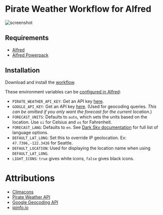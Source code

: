 # Pirate Weather Workflow for Alfred

![screenshot][screenshot]

[screenshot]: http://i.imgur.com/lbA9fPW.png

## Requirements

- [Alfred](http://www.alfredapp.com/)
- [Alfred Powerpack](http://www.alfredapp.com/powerpack/)

## Installation

Download and install the [workflow][download].

[download]: https://github.com/kejadlen/pirate-weather.alfredworkflow/releases/download/v4.0.0/dark-sky.alfredworkflow

These environment variables can be [configured in Alfred][env-vars]:

- `PIRATE_WEATHER_API_KEY`: Get an API key [here][pirate-weather-api-key].
- `GOOGLE_API_KEY`: Get an API key [here][google-api-key]. (Used for geocoding
  queries. *This can be omitted if you only want the forecast for the current
  location*.)
- `FORECAST_UNITS`: Defaults to `auto`, which sets the units based on the
  location. Use `si` for Celsius and `us` for Fahrenheit.
- `FORECAST_LANG`: Defaults to `en`. See [Dark Sky
  documentation][dark-sky-lang] for full list of language options.
- `DEFAULT_LAT_LONG`: Set this to override IP geolocation. Ex:
  `47.7396,-122.3426` for Seattle.
- `DEFAULT_LOCATION`: Used for displaying the location name when using
  `DEFAULT_LAT_LONG`.
- `LIGHT_ICONS`: `true` gives white icons, `false` gives black icons.

[env-vars]: https://www.alfredapp.com/help/workflows/advanced/variables/
[pirate-weather-api-key]: https://pirateweather.net/getting-started
[google-api-key]: https://developers.google.com/maps/documentation/geocoding/#api_key
[dark-sky-lang]: https://darksky.net/dev/docs#forecast-request

# Attributions

- [Climacons](http://adamwhitcroft.com/climacons/)
- [Pirate Weather API](https://pirateweather.net/)
- [Google Geocoding API](https://developers.google.com/maps/documentation/geocoding/)
- [ipinfo.io](http://ipinfo.io/)
